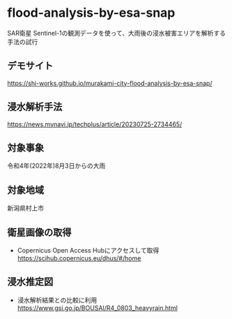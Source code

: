 # flood-analysis-by-esa-snap
SAR衛星 Sentinel-1の観測データを使って、大雨後の浸水被害エリアを解析する手法の試行

## デモサイト
https://shi-works.github.io/murakami-city-flood-analysis-by-esa-snap/

## 浸水解析手法
https://news.mynavi.jp/techplus/article/20230725-2734465/

## 対象事象
令和4年(2022年)8月3日からの大雨

## 対象地域
新潟県村上市

## 衛星画像の取得
- Copernicus Open Access Hubにアクセスして取得  
https://scihub.copernicus.eu/dhus/#/home

## 浸水推定図
- 浸水解析結果との比較に利用  
https://www.gsi.go.jp/BOUSAI/R4_0803_heavyrain.html

